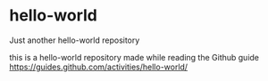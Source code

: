 # hello-world
Just another hello-world repository

this is a hello-world repository made while reading the Github guide https://guides.github.com/activities/hello-world/
